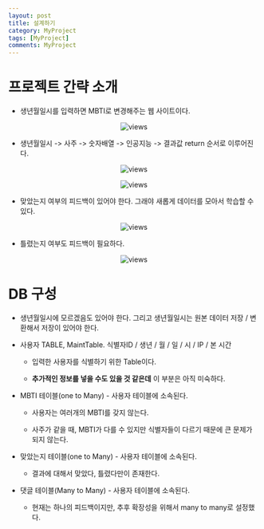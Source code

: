 ```yaml
---
layout: post
title: 설계하기
category: MyProject
tags: [MyProject]
comments: MyProject
---
```


# 프로젝트 간략 소개

- 생년월일시를 입력하면 MBTI로 변경해주는 웹 사이트이다.

<center>
<figure>
<img src="https://imgur.com/j9e78f3.png" alt="views">
<figcaption></figcaption>
</figure>
</center>

- 생년월일시 -> 사주 -> 숫자배열 -> 인공지능 -> 결과값 return 순서로 이루어진다.

<center>
<figure>
<img src="https://imgur.com/Ms1YxHR.png" alt="views">
<figcaption></figcaption>
</figure>
</center>

<center>
<figure>
<img src="https://imgur.com/iUNTHYC.png" alt="views">
<figcaption></figcaption>
</figure>
</center>

- 맞았는지 여부의 피드백이 있어야 한다. 그래야 새롭게 데이터를 모아서 학습할 수 있다.

<center>
<figure>
<img src="https://imgur.com/eVNMHrS.png" alt="views">
<figcaption></figcaption>
</figure>
</center>

- 틀렸는지 여부도 피드백이 필요하다.

<center>
<figure>
<img src="https://imgur.com/xnzbOkk.png" alt="views">
<figcaption></figcaption>
</figure>
</center>

# DB 구성

- 생년월일시에 모르겠음도 있어야 한다. 그리고 생년월일시는 원본 데이터 저장 / 변환해서 저장이 있어야 한다.

- 사용자 TABLE, MaintTable. 식별자ID / 생년 / 월 / 일 / 시 / IP / 본 시간

    - 입력한 사용자를 식별하기 위한 Table이다.
    
    - **추가적인 정보를 넣을 수도 있을 것 같은데** 이 부분은 아직 미숙하다.

- MBTI 테이블(one to Many) - 사용자 테이블에 소속된다.

    - 사용자는 여러개의 MBTI를 갖지 않는다.
    
    - 사주가 같을 때, MBTI가 다를 수 있지만 식별자들이 다르기 때문에 큰 문제가 되지 않는다.

- 맞았는지 테이블(one to Many) - 사용자 테이블에 소속된다.

    - 결과에 대해서 맞았다, 틀렸다만이 존재한다.

- 댓글 테이블(Many to Many) - 사용자 테이블에 소속된다.

    - 현재는 하나의 피드백이지만, 추후 확장성을 위해서 many to many로 설정했다.